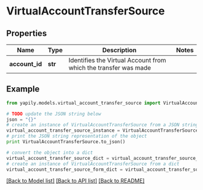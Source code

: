 # VirtualAccountTransferSource


## Properties
Name | Type | Description | Notes
------------ | ------------- | ------------- | -------------
**account_id** | **str** | Identifies the Virtual Account from which the transfer was made | 

## Example

```python
from yapily.models.virtual_account_transfer_source import VirtualAccountTransferSource

# TODO update the JSON string below
json = "{}"
# create an instance of VirtualAccountTransferSource from a JSON string
virtual_account_transfer_source_instance = VirtualAccountTransferSource.from_json(json)
# print the JSON string representation of the object
print VirtualAccountTransferSource.to_json()

# convert the object into a dict
virtual_account_transfer_source_dict = virtual_account_transfer_source_instance.to_dict()
# create an instance of VirtualAccountTransferSource from a dict
virtual_account_transfer_source_form_dict = virtual_account_transfer_source.from_dict(virtual_account_transfer_source_dict)
```
[[Back to Model list]](../README.md#documentation-for-models) [[Back to API list]](../README.md#documentation-for-api-endpoints) [[Back to README]](../README.md)


